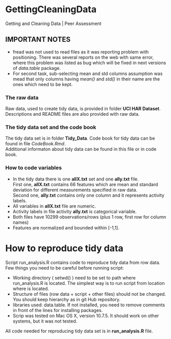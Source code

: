 GettingCleaningData
===================

Getting and Cleaning Data | Peer Assessment

IMPORTANT NOTES
-------------------------

* fread was not used to read files as it was reporting problem with positioning. There was several reports on the web with same error, where this problem was listed as bug which will be fixed in next versions of _data.table_ package. 
* For second task, sub-selecting mean and std columns assumption was mead that only columns having _mean()_ and _std()_ in their name are the ones which need to be kept.



### The raw data
Raw data, used to create tidy data, is provided in folder **UCI HAR Dataset**.
Descriptions and README files are also provided with raw data.

### The tidy data set and the code book
The tidy data set is in folder **Tidy_Data**. 
Code book for tidy data can be found in file *CodeBook.Rmd*.  
Additional informaton about tidy data can be found in this file or in code book.  


### How to code variables

* In the tidy data there is one __allX.txt__ set and one __ally.txt__ file.   
First one, __allX.txt__ contains 66 features which are mean and standard deviation for different measurements specified in raw data.  
Second one,  __ally.txt__ contains only one column and it represents activity labels.   
* All variables in __allX.txt__  file are numeric. 
* Activity labels in file activity __ally.txt__ is categorical variable.
* Both files have 10299 observations/rows (plus 1 row, first row for column names)
* Features are normalized and bounded within [-1,1].


How to reproduce tidy data
===========

Script run_analysis.R contains code to reproduce tidy data from row data. 
Few things you need to be careful before running script:

* Working directory ( setwd() ) need to be set to path where run_analysis.R is located. The simplest  way is to run script from location where is located.
* Structure of files (row data + script + other files) should not be changed. You should keep hierarchy as in git Hub repository. 
* libraries used: data.table. If not installed, you need to remove comments in front of the lines for installing packages.
* Scrip was tested on Mac OS X, version 10.7.5. It should work on other systems, but it was not tested.  

All code needed for reproducing tidy data set is in __run_analysis.R__ file.

